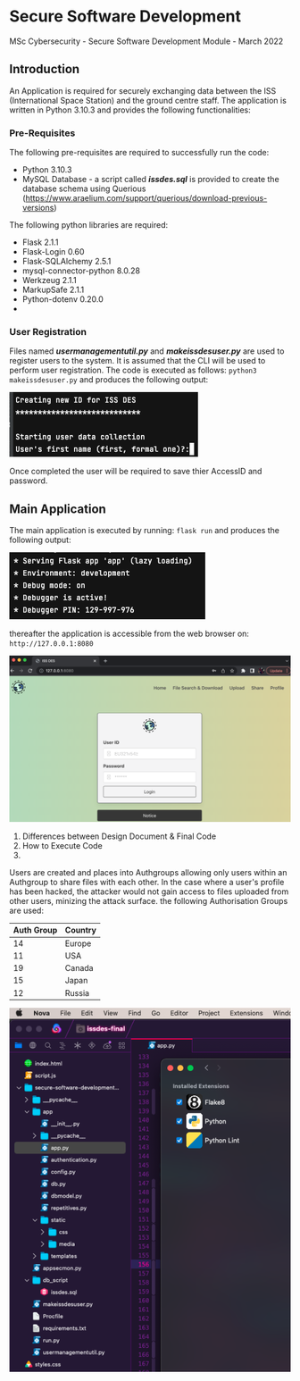 # Secure Software Development
MSc Cybersecurity - Secure Software Development Module - March 2022

## Introduction ##

An Application is required for securely exchanging data between the ISS (International Space Station) and the ground centre staff. The application is written in Python 3.10.3 and provides the following functionalities:

### Pre-Requisites

The following pre-requisites are required to successfully run the code:

* Python 3.10.3
* MySQL Database - a script called ***issdes.sql*** is provided to create the database schema using Querious (https://www.araelium.com/support/querious/download-previous-versions)
 
The following python libraries are required:

* Flask 2.1.1
* Flask-Login 0.60
* Flask-SQLAlchemy 2.5.1
* mysql-connector-python 8.0.28
* Werkzeug 2.1.1
* MarkupSafe 2.1.1
* Python-dotenv 0.20.0
* 
 

### User Registration

Files named ***usermanagementutil.py*** and ***makeissdesuser.py*** are used to register users to the system. It is assumed that the CLI will be used to perform user registration. The code is executed as follows: `python3 makeissdesuser.py` and produces the following output:

![This is an image](https://github.com/zihaadk/secure-software-development/blob/main/images/userreg.png)

Once completed the user will be required to save thier AccessID and password.

## Main Application ##

The main application is executed by running: `flask run` and produces the following output:

![This is an image](https://github.com/zihaadk/secure-software-development/blob/main/images/flaskoutput.png)

thereafter the application is accessible from the web browser on: `http://127.0.0.1:8080`

![This is an image](https://github.com/zihaadk/secure-software-development/blob/main/images/issdesui.png)













1. Differences between Design Document & Final Code
2. How to Execute Code
3. 

Users are created and places into Authgroups allowing only users within an Authgroup to share files with each other. In the case where a user's profile has been hacked, the attacker would not gain access to files uploaded from other users, minizing the attack surface. the following Authorisation Groups are used:

Auth Group    | Country
------------- | -------------
14            | Europe
11            | USA
19            | Canada
15            | Japan
12            | Russia



![This is an image](https://github.com/zihaadk/secure-software-development/blob/main/images/nova.png)
